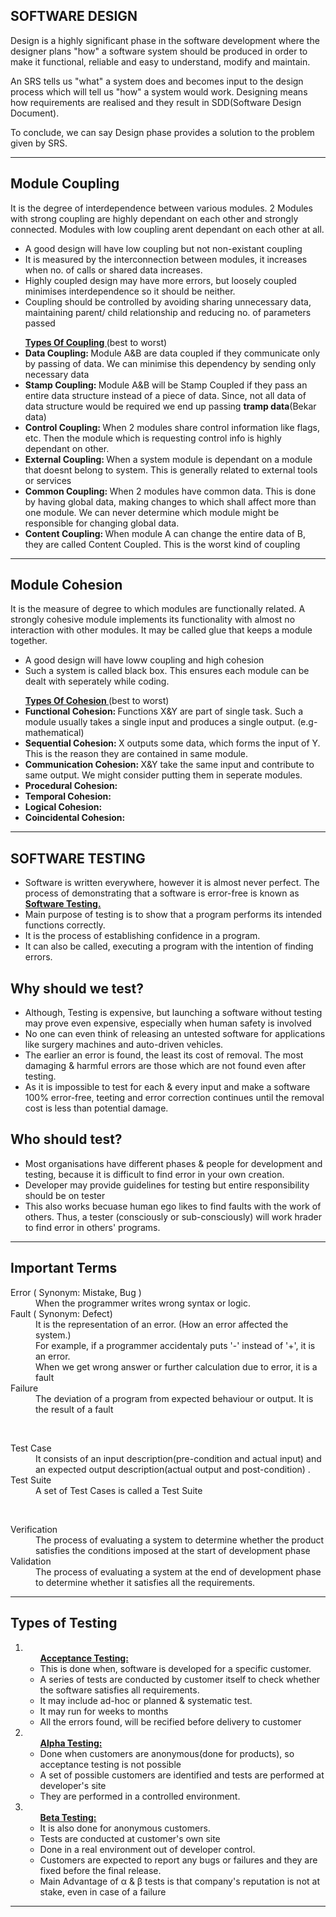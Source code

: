SOFTWARE DESIGN
---------------
Design is a highly significant phase in the software development where the designer plans "how"
a software system should be produced in order to make it functional, reliable and easy to 
understand, modify and maintain.

An SRS tells us "what" a system does and becomes input to the design process which will 
tell us "how" a system would work. Designing means how requirements are realised and they
result in SDD(Software Design Document).

To conclude, we can say Design phase provides a solution to the problem given by SRS.

____

Module Coupling 
----------------
It is the degree of interdependence between various modules. 2 Modules with strong coupling
are highly dependant on each other and strongly connected. Modules with low coupling arent
dependant on each other at all.

<ul>
	<li> A good design will have low coupling but not non-existant coupling </li>
	<li> It is measured by the interconnection between modules, it increases when no. of calls
	or shared data increases. </li>
	<li> Highly coupled design may have more errors, but loosely coupled minimises interdependence
	so it should be neither. </li>
	<li> Coupling should be controlled by avoiding sharing unnecessary data, maintaining parent/
	child relationship and reducing no. of parameters passed </li>
</ul>

<ul> <b><ins> Types Of Coupling </ins></b> (best to worst)
	<li> <b> Data Coupling: </b> Module A&B are data coupled if they communicate only by passing
		of data. We can minimise this dependency by sending only necessary data</li>
	<li> <b> Stamp Coupling: </b> Module A&B will be Stamp Coupled if they pass an entire data
		structure instead of a piece of data. Since, not all data of data structure would be 
		required we end up passing <b>tramp data</b>(Bekar data) </li>
	<li> <b> Control Coupling: </b> When 2 modules share control information like flags, etc. Then
		the module which is requesting control info is highly dependant on other. </li>
	<li> <b> External Coupling: </b> When a system module is dependant on a module that doesnt belong
		to system. This is generally related to external tools or services </li>
	<li> <b> Common Coupling: </b> When 2 modules have common data. This is done by having global 
		data, making changes to which shall affect more than one module. We can never determine
		which module might be responsible for changing global data. </li>
	<li> <b> Content Coupling: </b> When module A can change the entire data of B, they are called
		Content Coupled. This is the worst kind of coupling </li>
</ul>


____ 

Module Cohesion 
----------------
It is the measure of degree to which modules are functionally related. A strongly cohesive
module implements its functionality with almost no interaction with other modules. It may be 
called glue that keeps a module together.

<ul>
	<li> A good design will have loww coupling and high cohesion </li>
	<li> Such a system is called black box. This ensures each module can be dealt with seperately
		while coding. </li>
</ul>

<ul> <b><ins> Types Of Cohesion </ins></b> (best to worst)
	<li> <b> Functional Cohesion: </b> Functions X&Y are part of single task. Such a module usually takes
		a single input and produces a single output. (e.g- mathematical)</li>
	<li> <b> Sequential Cohesion: </b> X outputs some data, which forms the input of Y. This is the 
		reason they are contained in same module. </li>
	<li> <b> Communication Cohesion: </b> X&Y take the same input and contribute to same output. We
		might consider putting them in seperate modules.</li>
	<li> <b> Procedural Cohesion: </b> </li>
	<li> <b> Temporal Cohesion: </b> </li>
	<li> <b> Logical Cohesion: </b> </li>
	<li> <b> Coincidental Cohesion: </b> </li>
</ul>

______

SOFTWARE TESTING 
----------------

<ul> 
	<li> Software is written everywhere, however it is almost never perfect. The process of demonstrating
		that a software is error-free is known as <b><ins> Software Testing. </ins></b> </li>
	<li> Main purpose of testing is to show that a program performs its intended functions correctly.
	</li>
	<li> It is the process of establishing confidence in a program. </li>
	<li> It can also be called, executing a program with the intention of finding errors. </li>
</ul>

Why should we test?
------------------

<ul>
	<li> Although, Testing is expensive, but launching a software without testing may prove even
		expensive, especially when human safety is involved </li>
	<li> No one can even think of releasing an untested software for applications like surgery
		machines and auto-driven vehicles. </li>
	<li> The earlier an error is found, the least its cost of removal. The most damaging & harmful
		errors are those which are not found even after testing. </li>
	<li> As it is impossible to test for each & every input and make a software 100% error-free, 
		teeting and error correction continues until the removal cost is less than potential damage. </li>
</ul>

Who should test?
----------------
<ul> 
	<li> Most organisations have different phases & people for development and testing, because it is 
		difficult to find error in your own creation. </li>
	<li> Developer may provide guidelines for testing but entire responsibility should be on tester</li>
	<li> This also works becuase human ego likes to find faults with the work of others. Thus, a tester
		(consciously or sub-consciously) will work hrader to find error in others' programs. </li>
</ul>

_____

Important Terms
---------------
<dl>
	<dt> Error ( Synonym: Mistake, Bug ) </dt>
	<dd> When the programmer writes wrong syntax or logic. </dd>
	<dt> Fault ( Synonym: Defect) </dt>
	<dd> It is the representation of an error. (How an error affected the system.) <br>
		For example, if a programmer accidentaly puts '-' instead of '+', it is an error. <br>
		When we get wrong answer or further calculation due to error, it is a fault </dd>
	<dt> Failure </dt>
	<dd> The deviation of a program from expected behaviour or output. It is the result of 
		a fault </dd>
</dl>
<br>
<dl>
	<dt> Test Case </dt>
	<dd> It consists of an input description(pre-condition and actual input) and an expected
		output description(actual output and post-condition) . </dd>
	<dt> Test Suite </dt>
	<dd> A set of Test Cases is called a Test Suite </dd>
</dl>
<br>
<dl>
	<dt> Verification </dt>
	<dd> The process of evaluating a system to determine whether the product satisfies the 
		conditions imposed at the start of development phase </dd>
	<dt> Validation </dt>
	<dd> The process of evaluating a system at the end of development phase to determine
		whether it satisfies all the requirements. </dd>
</dl>

________

Types of Testing 
----------------

<ol>
	<li> <ul> <b><ins> Acceptance Testing: </ins></b> 
			<li> This is done when, software is developed for a specific customer. </li>
			<li> A series of tests are conducted by customer itself to check whether the
				software satisfies all requirements. </li>
			<li> It may include ad-hoc or planned & systematic test. </li>
			<li> It may run for weeks to months </li>
			<li> All the errors found, will be recified before delivery to customer </li>
		</ul></li>
	<li> <ul> <b><ins> Alpha Testing: </ins></b>
			<li> Done when customers are anonymous(done for products), so acceptance testing
				is not possible </li>
			<li> A set of possible customers are identified and tests are performed at
				developer's site </li>
			<li> They are performed in a controlled environment. </li>
		</ul>
	</li>
	<li> <ul> <b><ins> Beta Testing: </ins></b>
			<li> It is also done for anonymous customers. </li>
			<li> Tests are conducted at customer's own site </li>
			<li> Done in a real environment out of developer control. </li>
			<li> Customers are expected to report any bugs or failures and they are fixed before
			the final release. </li>
			<li> Main Advantage of &alpha; & &beta; tests is that company's reputation is not
				at stake, even in case of a failure </li>
	</ul> </li>
</ol>

_________
